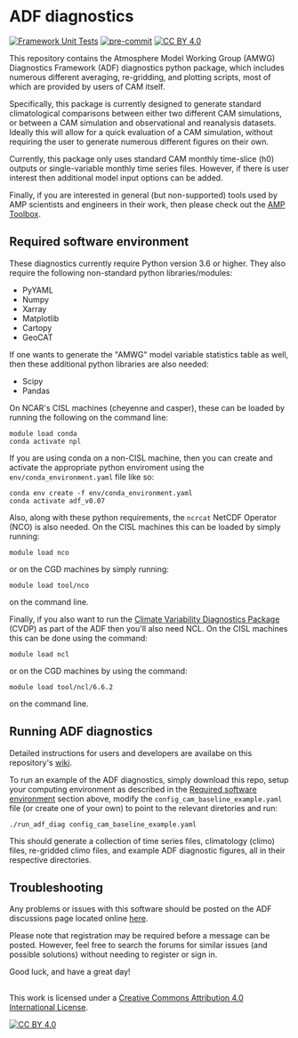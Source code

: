 # ADF diagnostics

[![Framework Unit Tests](https://github.com/NCAR/ADF/actions/workflows/ADF_unit_tests.yaml/badge.svg)](https://github.com/NCAR/ADF/actions/workflows/ADF_unit_tests.yaml) [![pre-commit](https://github.com/NCAR/ADF/actions/workflows/ADF_pre-commit.yaml/badge.svg)](https://github.com/NCAR/ADF/actions/workflows/ADF_pre-commit.yaml) [![CC BY 4.0][cc-by-shield]][cc-by]

This repository contains the Atmosphere Model Working Group (AMWG) Diagnostics Framework (ADF) diagnostics python package, which includes numerous different averaging,
re-gridding, and plotting scripts, most of which are provided by users of CAM itself.

Specifically, this package is currently designed to generate standard climatological comparisons between either two
different CAM simulations, or between a CAM simulation and observational and reanalysis datasets.  Ideally
this will allow for a quick evaluation of a CAM simulation, without requiring the user to generate numerous
different figures on their own.

Currently, this package only uses standard CAM monthly time-slice (h0) outputs or single-variable monthly time series files.  However, if there is user interest then
additional model input options can be added.

Finally, if you are interested in general (but non-supported) tools used by AMP scientists and engineers in their work, then please check out the [AMP Toolbox](https://github.com/NCAR/AMP_toolbox).

## Required software environment

These diagnostics currently require Python version 3.6 or higher.  They also require the following non-standard python libraries/modules:

- PyYAML
- Numpy
- Xarray
- Matplotlib
- Cartopy
- GeoCAT

If one wants to generate the "AMWG" model variable statistics table as well, then these additional python libraries are also needed:

- Scipy
- Pandas

On NCAR's CISL machines (cheyenne and casper), these can be loaded by running the following on the command line:
```
module load conda
conda activate npl
```
If you are using conda on a non-CISL machine, then you can create and activate the appropriate python enviroment using the `env/conda_environment.yaml` file like so:

```
conda env create -f env/conda_environment.yaml
conda activate adf_v0.07
```

Also, along with these python requirements, the `ncrcat` NetCDF Operator (NCO) is also needed.  On the CISL machines this can be loaded by simply running:
```
module load nco
``` 
or on the CGD machines by simply running:
```
module load tool/nco
```
on the command line.

Finally, if you also want to run the [Climate Variability Diagnostics Package](https://www.cesm.ucar.edu/working_groups/CVC/cvdp/) (CVDP) as part of the ADF then you'll also need NCL.  On the CISL machines this can be done using the command:
```
module load ncl
```
or on the CGD machines by using the command:
```
module load tool/ncl/6.6.2
```
on the command line.

## Running ADF diagnostics

Detailed instructions for users and developers are availabe on this repository's [wiki](https://github.com/NCAR/ADF/wiki).


To run an example of the ADF diagnostics, simply download this repo, setup your computing environment as described in the [Required software environment](https://github.com/NCAR/CAM_diagnostics/blob/main/README.md#required-software-environment) section above, modify the `config_cam_baseline_example.yaml` file (or create one of your own) to point to the relevant diretories and run:

`./run_adf_diag config_cam_baseline_example.yaml`

This should generate a collection of time series files, climatology (climo) files, re-gridded climo files, and example ADF diagnostic figures, all in their respective directories.

## Troubleshooting

Any problems or issues with this software should be posted on the ADF discussions page located online [here](https://github.com/NCAR/ADF/discussions).

Please note that registration may be required before a message can
be posted.  However, feel free to search the forums for similar issues
(and possible solutions) without needing to register or sign in.

Good luck, and have a great day!

##

This work is licensed under a
[Creative Commons Attribution 4.0 International License][cc-by].

[![CC BY 4.0][cc-by-image]][cc-by]

[cc-by]: http://creativecommons.org/licenses/by/4.0/
[cc-by-image]: https://i.creativecommons.org/l/by/4.0/88x31.png
[cc-by-shield]: https://img.shields.io/badge/License-CC%20BY%204.0-lightgrey.svg
